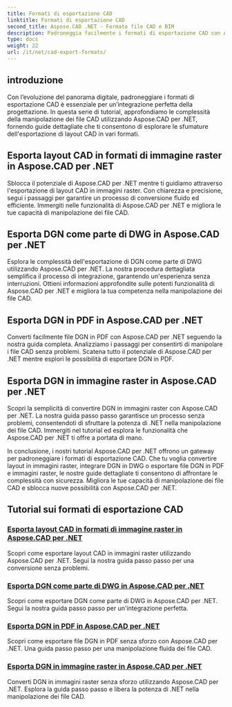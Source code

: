 ```yaml
---
title: Formati di esportazione CAD
linktitle: Formati di esportazione CAD
second_title: Aspose.CAD .NET - Formato file CAD e BIM
description: Padroneggia facilmente i formati di esportazione CAD con Aspose.CAD per .NET. Impara a convertire layout CAD, esportare file DGN in PDF e immagini raster attraverso tutorial.
type: docs
weight: 22
url: /it/net/cad-export-formats/
---
```


## introduzione

Con l’evoluzione del panorama digitale, padroneggiare i formati di esportazione CAD è essenziale per un’integrazione perfetta della progettazione. In questa serie di tutorial, approfondiamo le complessità della manipolazione dei file CAD utilizzando Aspose.CAD per .NET, fornendo guide dettagliate che ti consentono di esplorare le sfumature dell'esportazione di layout CAD in vari formati.

## Esporta layout CAD in formati di immagine raster in Aspose.CAD per .NET

Sblocca il potenziale di Aspose.CAD per .NET mentre ti guidiamo attraverso l'esportazione di layout CAD in immagini raster. Con chiarezza e precisione, segui i passaggi per garantire un processo di conversione fluido ed efficiente. Immergiti nelle funzionalità di Aspose.CAD per .NET e migliora le tue capacità di manipolazione dei file CAD.

## Esporta DGN come parte di DWG in Aspose.CAD per .NET

Esplora le complessità dell'esportazione di DGN come parte di DWG utilizzando Aspose.CAD per .NET. La nostra procedura dettagliata semplifica il processo di integrazione, garantendo un'esperienza senza interruzioni. Ottieni informazioni approfondite sulle potenti funzionalità di Aspose.CAD per .NET e migliora la tua competenza nella manipolazione dei file CAD.

## Esporta DGN in PDF in Aspose.CAD per .NET

Converti facilmente file DGN in PDF con Aspose.CAD per .NET seguendo la nostra guida completa. Analizziamo i passaggi per consentirti di manipolare i file CAD senza problemi. Scatena tutto il potenziale di Aspose.CAD per .NET mentre esplori le possibilità di esportare DGN in PDF.

## Esporta DGN in immagine raster in Aspose.CAD per .NET

Scopri la semplicità di convertire DGN in immagini raster con Aspose.CAD per .NET. La nostra guida passo passo garantisce un processo senza problemi, consentendoti di sfruttare la potenza di .NET nella manipolazione dei file CAD. Immergiti nel tutorial ed esplora le funzionalità che Aspose.CAD per .NET ti offre a portata di mano.

In conclusione, i nostri tutorial Aspose.CAD per .NET offrono un gateway per padroneggiare i formati di esportazione CAD. Che tu voglia convertire layout in immagini raster, integrare DGN in DWG o esportare file DGN in PDF e immagini raster, le nostre guide dettagliate ti consentono di affrontare le complessità con sicurezza. Migliora le tue capacità di manipolazione dei file CAD e sblocca nuove possibilità con Aspose.CAD per .NET.
## Tutorial sui formati di esportazione CAD
### [Esporta layout CAD in formati di immagine raster in Aspose.CAD per .NET](./export-cad-layouts-to-raster-image-formats/)
Scopri come esportare layout CAD in immagini raster utilizzando Aspose.CAD per .NET. Segui la nostra guida passo passo per una conversione senza problemi.
### [Esporta DGN come parte di DWG in Aspose.CAD per .NET](./export-dgn-as-part-of-dwg/)
Scopri come esportare DGN come parte di DWG in Aspose.CAD per .NET. Segui la nostra guida passo passo per un'integrazione perfetta.
### [Esporta DGN in PDF in Aspose.CAD per .NET](./export-dgn-to-pdf/)
Scopri come esportare file DGN in PDF senza sforzo con Aspose.CAD per .NET. Una guida passo passo per una manipolazione fluida dei file CAD.
### [Esporta DGN in immagine raster in Aspose.CAD per .NET](./export-dgn-to-raster-image/)
Converti DGN in immagini raster senza sforzo utilizzando Aspose.CAD per .NET. Esplora la guida passo passo e libera la potenza di .NET nella manipolazione dei file CAD.